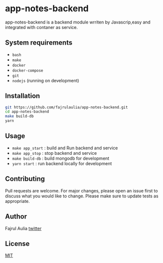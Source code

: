 # app-notes-backend
app-notes-backend is a backend module wrriten by Javascrip,easy and integrated with contaner as service.

## System requirements
  - `bash`
  - `make`
  - `docker`
  - `docker-compose`
  - `git`
  - `nodejs` (running on development)

## Installation  
```bash
git https://github.com/fajrulaulia/app-notes-backend.git
cd app-notes-backend
make build-db
yarn
```

## Usage
- `make app_start` : build and Run backend and service
- `make app_stop`  : stop backend and service 
- `make build-db`  : build mongodb for development
- `yarn start`     : run backend locally for development

## Contributing
Pull requests are welcome. For major changes, please open an issue first to discuss what you would like to change.
Please make sure to update tests as appropriate.

## Author
Fajrul Aulia
[twitter](https://twitter.com/fajrulaulia_)

## License
[MIT](https://choosealicense.com/licenses/mit/)


